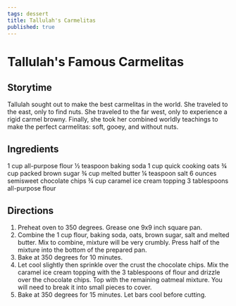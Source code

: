 ```yaml
---
tags: dessert
title: Tallulah's Carmelitas
published: true
---
```


# Tallulah's Famous Carmelitas

## Storytime
Tallulah sought out to make the best carmelitas in the world. She traveled to the east, only to find nuts. She traveled to the far west, only to experience a rigid carmel browny. Finally, she took her combined worldly teachings to make the perfect carmelitas: soft, gooey, and without nuts.

## Ingredients
1 cup all-purpose flour
½ teaspoon baking soda
1 cup quick cooking oats
¾ cup packed brown sugar
¾ cup melted butter
¼ teaspoon salt
6 ounces semisweet chocolate chips
¾ cup caramel ice cream topping
3 tablespoons all-purpose flour 

## Directions
1. Preheat oven to 350 degrees. Grease one 9x9 inch square pan.
2. Combine the 1 cup flour, baking soda, oats, brown sugar, salt and melted butter. Mix to combine, mixture will be very crumbly. Press half of the mixture into the bottom of the prepared pan.
3. Bake at 350 degrees for 10 minutes.
4. Let cool slightly then sprinkle over the crust the chocolate chips. Mix the caramel ice cream topping with the 3 tablespoons of flour and drizzle over the chocolate chips. Top with the remaining oatmeal mixture. You will need to break it into small pieces to cover.
5. Bake at 350 degrees for 15 minutes. Let bars cool before cutting.
